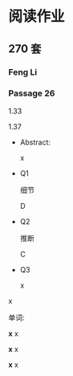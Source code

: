 # 阅读作业

## 270 套

### Feng Li

### Passage 26

1.33

1.37

* Abstract: 

  x

* Q1

  细节

  D
  

* Q2

  推断

  C

  

* Q3

  x

  

x

单词:

__x__ x

__x__ x

__x__ x












